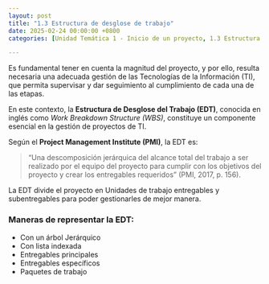 ```yaml
---
layout: post
title: "1.3 Estructura de desglose de trabajo"
date: 2025-02-24 00:00:00 +0800
categories: [Unidad Temática 1 - Inicio de un proyecto, 1.3 Estructura de desglose de trabajo]

---
```

Es fundamental tener en cuenta la magnitud del proyecto, y por ello, resulta necesaria una adecuada gestión de las Tecnologías de la Información (TI), que permita supervisar y dar seguimiento al cumplimiento de cada una de las etapas.

En este contexto, la **Estructura de Desglose del Trabajo (EDT)**, conocida en inglés como *Work Breakdown Structure (WBS)*, constituye un componente esencial en la gestión de proyectos de TI. 

Según el **Project Management Institute (PMI)**, la EDT es: 
> “Una descomposición jerárquica del alcance total del trabajo a ser realizado por el equipo del proyecto para cumplir con los objetivos del proyecto y crear los entregables requeridos” (PMI, 2017, p. 156).

La EDT divide el proyecto en Unidades de trabajo entregables y subentregables para poder gestionarles de mejor manera.

### Maneras de representar la EDT:
- Con un árbol Jerárquico
- Con lista indexada
- Entregables principales
- Entregables específicos 
- Paquetes de trabajo

